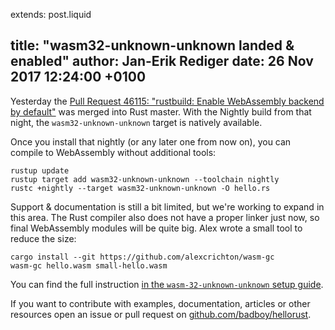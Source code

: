 extends: post.liquid

title: "wasm32-unknown-unknown landed & enabled"
author: Jan-Erik Rediger
date: 26 Nov 2017 12:24:00 +0100
---

Yesterday the
[Pull Request 46115: "rustbuild: Enable WebAssembly backend by default"](https://github.com/rust-lang/rust/pull/46115) was merged into Rust master.
With the Nightly build from that night, the <code>wasm32-unknown-unknown</code> target is natively available.

Once you install that nightly (or any later one from now on), you can compile to WebAssembly without additional tools:

```
rustup update
rustup target add wasm32-unknown-unknown --toolchain nightly
rustc +nightly --target wasm32-unknown-unknown -O hello.rs
```

Support & documentation is still a bit limited, but we're working to expand in this area.
The Rust compiler also does not have a proper linker just now, so final WebAssembly modules will be quite big.
Alex wrote a small tool to reduce the size:

```
cargo install --git https://github.com/alexcrichton/wasm-gc
wasm-gc hello.wasm small-hello.wasm
```

You can find the full instruction [in the `wasm-32-unknown-unknown` setup guide](/setup/wasm-target).

If you want to contribute with examples, documentation, articles or other resources open an issue or pull request on [github.com/badboy/hellorust](https://github.com/badboy/hellorust).
